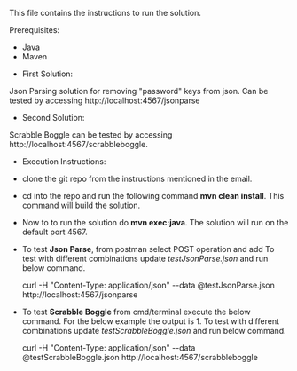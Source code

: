 This file contains the instructions to run the solution. 

Prerequisites:
* Java 
* Maven 

- First Solution:

Json Parsing solution for removing "password" keys from json. Can be tested by accessing http://localhost:4567/jsonparse

- Second Solution:

Scrabble Boggle can be tested by accessing http://localhost:4567/scrabbleboggle. 

- Execution Instructions:
* clone the git repo from the instructions mentioned in the email.
* cd into the repo and run the following command **mvn clean install**. This command will build the solution. 
* Now to to run the solution do **mvn exec:java**. The solution will run on the default port 4567. 
* To test **Json Parse**, from postman select POST operation and add To test with different combinations update *testJsonParse.json* and run below command.

    curl -H "Content-Type: application/json" --data @testJsonParse.json http://localhost:4567/jsonparse

* To test **Scrabble Boggle** from cmd/terminal execute the below command. For the below example the output is 1. To test with different combinations update *testScrabbleBoggle.json* and run below command. 

    curl -H "Content-Type: application/json" --data @testScrabbleBoggle.json http://localhost:4567/scrabbleboggle